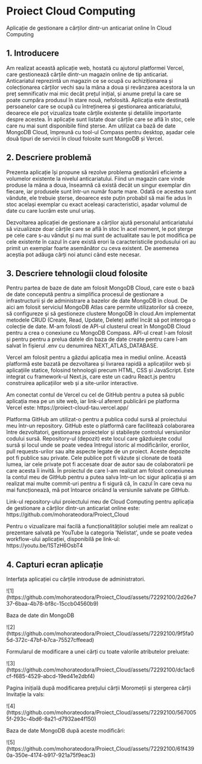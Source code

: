 <h1>Proiect Cloud Computing</h1>

<p>Aplicație de gestionare a cărților dintr-un anticariat online în Cloud Computing </p>

<h2>1. Introducere</h2>

<p>Am realizat această aplicație web, hostată cu ajutorul platformei Vercel, care gestionează cărțile dintr-un magazin online de tip anticariat. Anticariatul reprezintă un magazin ce se ocupă cu achiziționarea și colecționarea cărților vechi sau la mâna a doua și revânzarea acestora la un preț semnificativ mai mic decât prețul inițial, și anume prețul la care se poate cumpăra produsul în stare nouă, nefolosită. Aplicația este destinată persoanelor care se ocupă cu întreținerea și gestionarea anticariatului, deoarece ele pot vizualiza toate cărțile existente și detaliile importante despre acestea. În aplicație sunt listate doar cărțile care se află în stoc, cele care nu mai sunt disponibile fiind șterse. Am utilizat ca bază de date MongoDB Cloud, împreună cu tool-ul Compass pentru desktop, așadar cele două tipuri de servicii în cloud folosite sunt MongoDB și Vercel.</p>

<h2>2.	Descriere problemă</h2>

<p>Prezenta aplicație își propune să rezolve problema gestionării eficiente a volumelor existente la nivelul anticariatului. Fiind un magazin care vinde produse la mâna a doua, înseamnă că există decăt un singur exemplar din fiecare, iar produsele sunt într-un număr foarte mare. Odată ce acestea sunt vândute, ele trebuie șterse, deoarece este puțin probabil să mai fie adus în stoc același exemplar cu exact aceleași caracteristici, așadar volumul de date cu care lucrăm este unul uriaș.</p>
<p>Dezvoltarea aplicației de gestionare a cărților ajută personalul anticariatului să vizualizeze doar cărțile care se află în stoc în acel moment, le pot șterge pe cele care s-au vândut și nu mai sunt de actualitate sau le pot modifica pe cele existente în cazul în care există erori la caracteristicile produsului ori au primit un exemplar foarte asemănător cu ceva existent. De asemenea aceștia pot adăuga cărți noi atunci când este necesar.</p>

<h2>3.	Descriere tehnologii cloud folosite</h2>

<p>Pentru partea de baze de date am folosit MongoDB Cloud, care este o bază de date concepută pentru a simplifica procesul de gestionare a infrastructurii și de administrare a bazelor de date MongoDB în cloud. De aici am folosit serviciul MongoDB Atlas care permite utilizatorilor să creeze, să configureze și să gestioneze clustere MongoDB în cloud.Am implementat metodele CRUD (Create, Read, Update, Delete) astfel încât să pot interoga o colecție de date. M-am folosti de API-ul clusterul creat în MongoDB Cloud pentru a crea o conexiune cu MongoDB Compass. API-ul creat l-am folosit și pentru pentru a prelua datele din baza de date create pentru care l-am salvat în fișierul .env cu denumirea NEXT_ATLAS_DATABASE.</p>
<p>Vercel am folosit pentru a găzdui aplicația mea in mediul online. Această platformă este bazată pe dezvoltarea și livrarea rapidă a aplicațiilor web și aplicațiile statice, folosind tehnologii precum HTML, CSS și JavaScript. Este integrat cu framework-ul Next.js, care este un cadru React.js pentru construirea aplicațiilor web și a site-urilor interactive.</p>
<p>Am conectat contul de Vercel cu cel de GitHub pentru a putea să public aplicația mea pe un site web, iar link-ul aferent publicării pe platforma Vercel este: https://proiect-cloud-tau.vercel.app/ </p>
<p>Platforma GitHub am utilizat-o pentru a publica codul sursă al proiectului meu într-un repository. GitHub este o platformă care facilitează colaborarea între dezvoltatori, gestionarea proiectelor și stabilește controlul versiunilor codului sursă. Repository-ul (depozit) este locul care găzduiește codul sursă și locul unde se poate vedea întregul istoric al modificărilor, erorilor, pull requests-urilor sau alte aspecte legate de un proiect. Aceste depozite pot fi publice sau private. Cele publice pot fi văzute și clonate de toată lumea, iar cele private pot fi accesate doar de autor sau de colaboratorii pe care acesta îi invită. În proiectul de care l-am realizat am folosit conexiunea la contul meu de GitHub pentru a putea salva într-un loc sigur aplicația și am realizat mai multe commit-uri pentru a fi sigură că, în cazul în care ceva nu mai funcționează, mă pot întoarce oricând la versiunile salvate pe GitHub.</p>
<p>Link-ul repository-ului proiectului meu de Cloud Computing pentru aplicația de gestionare a cărților dintr-un anticariat online este: 
https://github.com/mohorateodora/Proiect_Cloud 
</p>
<p>Pentru o vizualizare mai facilă a funcționalităților soluției mele am realizat o prezentare salvată pe YouTube la categoria 'Nelistat', unde se poate vedea workflow-ului aplicației, disponibilă pe link-ul: https://youtu.be/1STzH6OsbT4 </p>
<h2>4.	Capturi ecran aplicație </h2>
<p>Interfața aplicației cu cărțile introduse de administratori.</p>
![1](https://github.com/mohorateodora/Proiect_Cloud/assets/72292100/2d26e737-6baa-4b78-bf8c-15ccb04560b9)
<p>Baza de date din MongoDB</p>
![2](https://github.com/mohorateodora/Proiect_Cloud/assets/72292100/9f5fa05d-372c-47bf-b7ca-75527cffeead)
<p>Formularul de modificare a unei cărți cu toate valorile atributelor preluate:</p>
![3](https://github.com/mohorateodora/Proiect_Cloud/assets/72292100/dc1ac6cf-f685-4529-abcd-19ed41e2dbf4)
<p>Pagina inițială după modificarea prețului cărții Moromeții și ștergerea cărții Invitație la vals:</p>
![4](https://github.com/mohorateodora/Proiect_Cloud/assets/72292100/5670055f-293c-4bd6-8a21-d7932ae4f150)
<p>Baza de date MongoDB după aceste modificări:</p>
![5](https://github.com/mohorateodora/Proiect_Cloud/assets/72292100/61f4390a-350e-4174-b917-921a75f9eac3)


